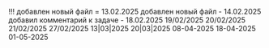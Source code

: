 !!!
добавлен новый файл = 13.02.2025
добавлен новый файл - 14.02.2025
добавил комментарий к задаче - 18.02.2025
19/02/2025
20/02/2025
21/02/2025
27/02/2025
13|03|2025
20|03|2025
08-04-2025
18-04-2025
01-05-2025
